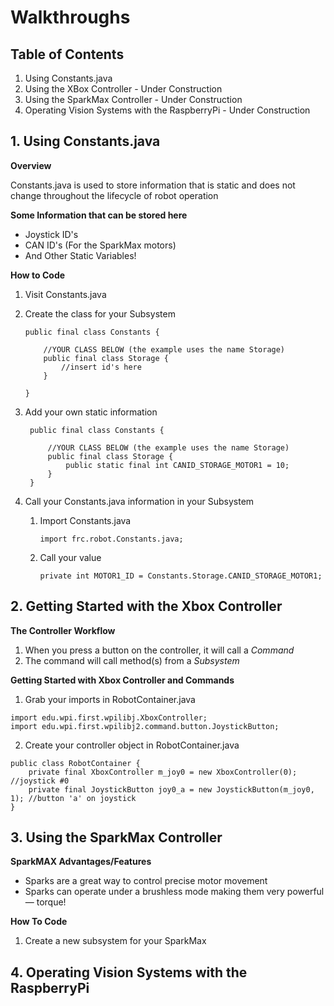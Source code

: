 # Walkthroughs

## Table of Contents
1. Using Constants.java
2. Using the XBox Controller - Under Construction
3. Using the SparkMax Controller - Under Construction
4. Operating Vision Systems with the RaspberryPi - Under Construction

## 1. Using Constants.java
**Overview** 

Constants.java is used to store information that is static and does not change throughout the lifecycle of robot operation 

**Some Information that can be stored here**
* Joystick ID's 
* CAN ID's (For the SparkMax motors)
* And Other Static Variables!

**How to Code**
1. Visit Constants.java
2. Create the class for your Subsystem
   
    ```
    public final class Constants {
        
        //YOUR CLASS BELOW (the example uses the name Storage)
        public final class Storage {
            //insert id's here
        }

    }
    ```
3. Add your own static information

   ```
    public final class Constants {
        
        //YOUR CLASS BELOW (the example uses the name Storage)
        public final class Storage {
            public static final int CANID_STORAGE_MOTOR1 = 10;
        }
    }
   ```

4. Call your Constants.java information in your Subsystem
   1. Import Constants.java
   
        ```
        import frc.robot.Constants.java;
        ```
    2. Call your value

        ```
        private int MOTOR1_ID = Constants.Storage.CANID_STORAGE_MOTOR1;
        ```
    
## 2. Getting Started with the Xbox Controller
**The Controller Workflow**
1. When you press a button on the controller, it will call a *Command*
2. The command will call method(s) from a *Subsystem*

**Getting Started with Xbox Controller and Commands**
1. Grab your imports in RobotContainer.java
```
import edu.wpi.first.wpilibj.XboxController;
import edu.wpi.first.wpilibj2.command.button.JoystickButton;
```
2. Create your controller object in RobotContainer.java
```
public class RobotContainer {
    private final XboxController m_joy0 = new XboxController(0); //joystick #0
    private final JoystickButton joy0_a = new JoystickButton(m_joy0, 1); //button 'a' on joystick
}
```



## 3. Using the SparkMax Controller 
**SparkMAX Advantages/Features**
* Sparks are a great way to control precise motor movement
* Sparks can operate under a brushless mode making them very powerful — torque!

**How To Code**
1. Create a new subsystem for your SparkMax

## 4. Operating Vision Systems with the RaspberryPi


